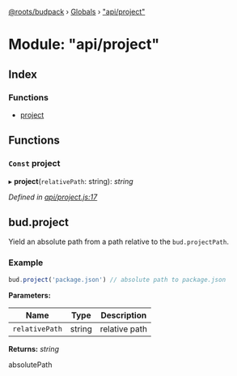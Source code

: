 [@roots/budpack](../README.md) › [Globals](../globals.md) › ["api/project"](_api_project_.md)

# Module: "api/project"

## Index

### Functions

* [project](_api_project_.md#const-project)

## Functions

### `Const` project

▸ **project**(`relativePath`: string): *string*

*Defined in [api/project.js:17](https://github.com/roots/bud-support/blob/5f43850/src/budpack/builder/api/project.js#L17)*

## bud.project

Yield an absolute path from a path relative to the `bud.projectPath`.

### Example

```js
bud.project('package.json') // absolute path to package.json
```

**Parameters:**

Name | Type | Description |
------ | ------ | ------ |
`relativePath` | string | relative path |

**Returns:** *string*

absolutePath
